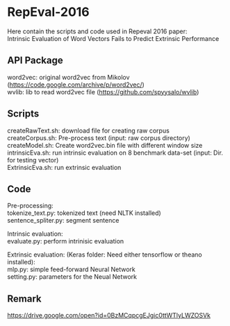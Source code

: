 # RepEval-2016
Here contain the scripts and code used in Repeval 2016 paper: <br />
Intrinsic Evaluation of Word Vectors Fails to Predict Extrinsic Performance

## API Package
word2vec: original word2vec from Mikolov (https://code.google.com/archive/p/word2vec/) <br />
wvlib: lib to read word2vec file (https://github.com/spyysalo/wvlib) <br />

## Scripts
createRawText.sh: download file for creating raw corpus <br />
createCorpus.sh: Pre-process text (input: raw corpus directory) <br />
createModel.sh: Create word2vec.bin file with different window size <br />
intrinsicEva.sh: run intrinsic evaluation on 8 benchmark data-set (input: Dir. for testing vector) <br />
ExtrinsicEva.sh: run extrinsic evaluation <br />

## Code
Pre-processing: <br />
tokenize_text.py: tokenized text (need NLTK installed) <br />
sentence_spliter.py: segment sentence <br />

Intrinsic evaluation: <br />
evaluate.py: perform intrinisic evaluation <br />

Extrinsic evaluation: (Keras folder: Need either tensorflow or theano installed): <br />
mlp.py: simple feed-forward Neural Network <br />
setting.py: parameters for the Neual Network <br />

## Remark

https://drive.google.com/open?id=0BzMCqpcgEJgic0ttWTlyLWZOSVk

